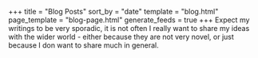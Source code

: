+++
title = "Blog Posts"
sort_by = "date"
template = "blog.html"
page_template = "blog-page.html"
generate_feeds = true
+++
Expect my writings to be very sporadic, it is not often I really want to share my ideas with the wider world - either because they are not very novel, or just because I don want to share much in general.
